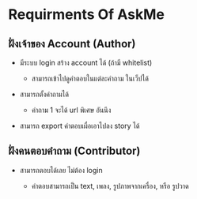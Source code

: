 # Requirments Of AskMe

## ฝั่งเจ้าของ Account (Author)

- มีระบบ login สร้าง account ได้ (ถ้ามี whitelist)

  - สามารถเข้าไปดูคำตอบในแต่ละคำถาม ในเว็ปได้

- สามารถตั้งคำถามได้

  - คำถาม 1 จะได้ url พิเศษ อันนึง

- สามารถ export คำตอบเผื่อเอาไปลง story ได้

## ฝั่งคนตอบคำถาม (Contributor)

- สามารถตอบได้เลย ไม่ต้อง login

  - คำตอบสามารถเป็น text, เพลง, รูปภาพจากเครื่อง, หรือ รูปวาด
